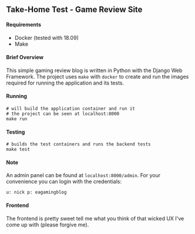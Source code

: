 ## Take-Home Test - Game Review Site

#### Requirements

- Docker (tested with 18.09)
- Make

#### Brief Overview

This simple gaming review blog is written in Python with the Django Web Framework. The project uses `make` with `docker` to create and run the images required for running the application and its tests.

#### Running

```
# will build the application container and run it
# the project can be seen at localhost:8000
make run
```

#### Testing

```
# builds the test containers and runs the backend tests
make test
```

#### Note

An admin panel can be found at `localhost:8000/admin`. For your convenience you can login with the credentials: 

`u: nick p: eagamingblog`

#### Frontend

The frontend is pretty sweet tell me what you think of that wicked UX I've come up with (please forgive me).